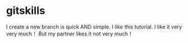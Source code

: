 # gitskills
I create a new branch is quick AND simple.
I like this tutorial.
I like it very very much！
But my partner likes it not very much！

